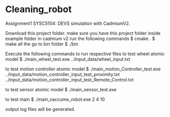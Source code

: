# Cleaning_robot
 Assignment1 SYSC5104: DEVS simulation with CadmiumV2. 

Download this project folder.
make sure you have this project folder inside example folder in cadmium v2
run the following commands
$ cmake .
$ make all
the go to bin folder
$ ./bin

Execute the following commands to run respective files
to test wheel atomic model
$ ./main_wheel_test.exe ../input_data/wheel_input.txt

to test motion controller atomic model
$ ./main_motion_Controller_test.exe ../input_data/motion_controller_input_test_proximity.txt ../input_data/motion_controller_input_test_Remote_Control.txt

to test sensor atomic model
$ ./main_sensor_test.exe

to test main 
$ ./main_vaccume_robot.exe 2 4 10

output log files will be generated.
